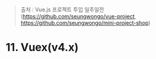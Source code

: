 > 출처 :  Vue.js 프로젝트 투입 일주일전 (https://github.com/seungwongo/vue-project, https://github.com/seungwongo/mini-project-shop)

# 11. Vuex(v4.x)
